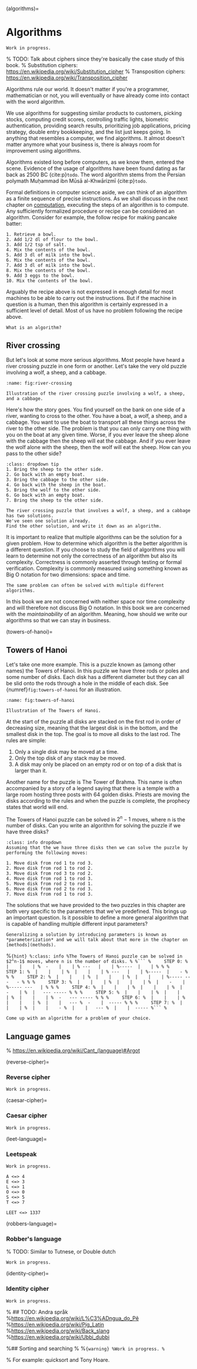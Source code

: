 (algorithms)=
# Algorithms

```{warning}
Work in progress.
```

% TODO: Talk about ciphers since they're basically the case study of this book.
% Substitution ciphers: https://en.wikipedia.org/wiki/Substitution_cipher
% Transposition ciphers: https://en.wikipedia.org/wiki/Transposition_cipher

Algorithms rule our world.
It doesn't matter if you're a programmer, mathematician or not, you will eventually or have already come into contact with the word algorithm.

We use algorithms for suggesting similar products to customers, picking stocks, computing credit scores, controlling traffic lights, biometric authentication, providing search results, prioritizing job applications, pricing strategy, double entry bookkeeping, and the list just keeps going.
In anything that resembles a computer, we find algorithms.
It almost doesn't matter anymore what your business is, there is always room for improvement using algorithms.

Algorithms existed long before computers, as we know them, entered the scene.
Evidence of the usage of algorithms have been found dating as far back as 2500 BC {cite:p}`todo`.
The word algorithm stems from the Persian polymath Muḥammad ibn Mūsā al-Khwārizmī {cite:p}`todo`.

Formal definitions in computer science aside, we can think of an algorithm as a finite sequence of precise instructions.
As we shall discuss in the next chapter on [computation](computation), executing the steps of an algorithm is to compute.
Any sufficiently formalized procedure or recipe can be considered an algorithm.
Consider for example, the follow recipe for making pancake batter:

```{admonition} Pancake batter algorithm
1. Retrieve a bowl.
2. Add 1/2 dl of flour to the bowl.
3. Add 1/2 tsp of salt.
4. Mix the contents of the bowl.
5. Add 3 dl of milk into the bowl.
6. Mix the contents of the bowl.
7. Add 3 dl of milk into the bowl.
8. Mix the contents of the bowl.
9. Add 3 eggs to the bowl.
10. Mix the contents of the bowl.
```

Arguably the recipe above is not expressed in enough detail for most machines to be able to carry out the instructions.
But if the machine in question is a human, then this algorithm is certainly expressed in a sufficient level of detail.
Most of us have no problem following the recipe above.

```{exercise}
What is an algorithm?
```


## River crossing

But let's look at some more serious algorithms.
Most people have heard a river crossing puzzle in one form or another.
Let's take the very old puzzle involving a wolf, a sheep, and a cabbage.

```{figure} https://via.placeholder.com/700x200?text=Image+coming+soon
:name: fig:river-crossing

Illustration of the river crossing puzzle involving a wolf, a sheep, and a cabbage.
```

Here's how the story goes.
You find yourself on the bank on one side of a river, wanting to cross to the other.
You have a boat, a wolf, a sheep, and a cabbage.
You want to use the boat to transport all these things across the river to the other side.
The problem is that you can only carry one thing with you on the boat at any given time.
Worse, if you ever leave the sheep alone with the cabbage then the sheep will eat the cabbage.
And if you ever leave the wolf alone with the sheep, then the wolf will eat the sheep.
How can you pass to the other side?

```{admonition} Solution
:class: dropdown tip
1. Bring the sheep to the other side.
2. Go back with an empty boat.
3. Bring the cabbage to the other side.
4. Go back with the sheep in the boat.
5. Bring the wolf to the other side.
6. Go back with an empty boat.
7. Bring the sheep to the other side.
```

```{exercise}
The river crossing puzzle that involves a wolf, a sheep, and a cabbage has two solutions.
We've seen one solution already.
Find the other solution, and write it down as an algorithm.
```

It is important to realize that multiple algorithms can be the solution for a given problem.
How to determine which algorithm is the better algorithm is a different question.
If you choose to study the field of algorithms you will learn to determine not only the correctness of an algorithm but also its complexity.
Correctness is commonly asserted through testing or formal verification.
Complexity is commonly measured using something known as Big O notation for two dimensions: space and time.

```{important}
The same problem can often be solved with multiple different algorithms.
```

In this book we are not concerned with neither space nor time complexity and will therefore not discuss Big O notation.
In this book we are concerned with the *maintainability* of an algorithm.
Meaning, how should we write our algorithms so that we can stay in business.


(towers-of-hanoi)=
## Towers of Hanoi

Let's take one more example.
This is a puzzle known as (among other names) the Towers of Hanoi.
In this puzzle we have three rods or poles and some number of disks.
Each disk has a different diameter but they can all be slid onto the rods through a hole in the middle of each disk.
See {numref}`fig:towers-of-hanoi` for an illustration.

```{figure} https://via.placeholder.com/700x200?text=Image+coming+soon
:name: fig:towers-of-hanoi

Illustration of The Towers of Hanoi.
```

At the start of the puzzle all disks are stacked on the first rod in order of decreasing size, meaning that the largest disk is in the bottom, and the smallest disk in the top.
The goal is to move all disks to the last rod.
The rules are simple:

1. Only a single disk may be moved at a time.
2. Only the top disk of any stack may be moved.
3. A disk may only be placed on an empty rod or on top of a disk that is larger than it.

Another name for the puzzle is The Tower of Brahma.
This name is often accompanied by a story of a legend saying that there is a temple with a large room hosting three posts with 64 golden disks.
Priests are moving the disks according to the rules and when the puzzle is complete, the prophecy states that world will end.

The Towers of Hanoi puzzle can be solved in $2^n-1$ moves, where n is the number of disks.
Can you write an algorithm for solving the puzzle if we have three disks?

```{admonition} Solution
:class: info dropdown
Assuming that the we have three disks then we can solve the puzzle by performing the following moves:

1. Move disk from rod 1 to rod 3.
2. Move disk from rod 1 to rod 2.
3. Move disk from rod 3 to rod 2.
4. Move disk from rod 1 to rod 3.
5. Move disk from rod 2 to rod 1.
6. Move disk from rod 2 to rod 3.
7. Move disk from rod 1 to rod 3.
```

The solutions that we have provided to the two puzzles in this chapter are both very specific to the parameters that we've predefined.
This brings up an important question.
Is it possible to define a more general algorithm that is capable of handling multiple different input parameters?

```{important}
Generalizing a solution by introducing parameters is known as *parameterization* and we will talk about that more in the chapter on [methods](methods).
```


%````{hint}
%:class: info
%The Towers of Hanoi puzzle can be solved in $2^n-1$ moves, where n is the number of disks.
%
%```
%     STEP 0:
%  |    |    |
%  -    |    |
% ---   |    |
%-----  |    |
%
%
%     STEP 1:
%  |    |    |
%  |    |    |
% ---   |    |
%-----  |    -
%
%
%     STEP 2:
%  |    |    |
%  |    |    |
%  |    |    |
%----- ---   -
%
%
%     STEP 3:
%  |    |    |
%  |    |    |
%  |    -    |
%----- ---   |
%
%
%     STEP 4:
%  |    |    |
%  |    |    |
%  |    -    |
%  |   --- -----
%
%
%     STEP 5:
%  |    |    |
%  |    |    |
%  |    |    |
%  -   --- -----
%
%
%     STEP 6:
%  |    |    |
%  |    |    |
%  |    |   ---
%  -    |  -----
%
%
%     STEP 7:
%  |    |    |
%  |    |    -
%  |    |   ---
%  |    |  -----
%```
%````

```{exercise}
Come up with an algorithm for a problem of your choice.
```

## Language games

% https://en.wikipedia.org/wiki/Cant_(language)#Argot

(reverse-cipher)=
### Reverse cipher

```{warning}
Work in progress.
```

(caesar-cipher)=
### Caesar cipher

```{warning}
Work in progress.
```


(leet-language)=
### Leetspeak

```{warning}
Work in progress.
```


```
A <=> 4
E <=> 3
L <=> 1
O <=> 0
S <=> 5
T <=> 7
```

```
LEET <=> 1337
```


(robbers-language)=
### Robber's language

% TODO: Similar to Tutnese, or Double dutch

```{warning}
Work in progress.
```

(identity-cipher)=
### Identity cipher

```{warning}
Work in progress.
```



% ## TODO: Andra språk
%https://en.wikipedia.org/wiki/L%C3%ADngua_do_Pê
%https://en.wikipedia.org/wiki/Pig_Latin
%https://en.wikipedia.org/wiki/Back_slang
%https://en.wikipedia.org/wiki/Ubbi_dubbi


%## Sorting and searching
%
%```{warning}
%Work in progress.
%```

% For example: quicksort and Tony Hoare.

